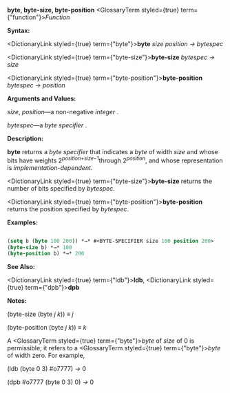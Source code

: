 **byte, byte-size, byte-position** <GlossaryTerm styled={true} term={"function"}><i>Function</i></GlossaryTerm> 



**Syntax:** 



<DictionaryLink styled={true} term={"byte"}><b>byte</b></DictionaryLink> *size position → bytespec* 



<DictionaryLink styled={true} term={"byte-size"}><b>byte-size</b></DictionaryLink> *bytespec → size* 



<DictionaryLink styled={true} term={"byte-position"}><b>byte-position</b></DictionaryLink> *bytespec → position* 



**Arguments and Values:** 



*size*, *position*—a non-negative *integer* . 



*bytespec*—a *byte specifier* . 



**Description:** 



<b>byte</b> returns a <i>byte specifier</i> that indicates a <i>byte</i> of width <i>size</i> and whose bits have weights 2<sup><i>position</i>+<i>size−</i>1</sup>through 2<i><sup>position</sup></i>, and whose representation is <i>implementation-dependent</i>. 



<DictionaryLink styled={true} term={"byte-size"}><b>byte-size</b></DictionaryLink> returns the number of bits specified by *bytespec*. 



<DictionaryLink styled={true} term={"byte-position"}><b>byte-position</b></DictionaryLink> returns the position specified by *bytespec*. 



**Examples:**
```lisp

(setq b (byte 100 200)) *→* #<BYTE-SPECIFIER size 100 position 200> 
(byte-size b) *→* 100 
(byte-position b) *→* 200 

```
**See Also:** 



<DictionaryLink styled={true} term={"ldb"}><b>ldb</b></DictionaryLink>, <DictionaryLink styled={true} term={"dpb"}><b>dpb</b></DictionaryLink> 







 



 



**Notes:** 



(byte-size (byte *j k*)) *≡ j* 



(byte-position (byte *j k*)) *≡ k* 



A <GlossaryTerm styled={true} term={"byte"}><i>byte</i></GlossaryTerm> of *size* of 0 is permissible; it refers to a <GlossaryTerm styled={true} term={"byte"}><i>byte</i></GlossaryTerm> of width zero. For example, 



(ldb (byte 0 3) #o7777) *→* 0 



(dpb #o7777 (byte 0 3) 0) *→* 0 



